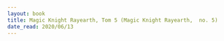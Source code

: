 ```yaml
---
layout: book
title: Magic Knight Rayearth, Tom 5 (Magic Knight Rayearth,  no. 5)
date_read: 2020/06/13
---
```

